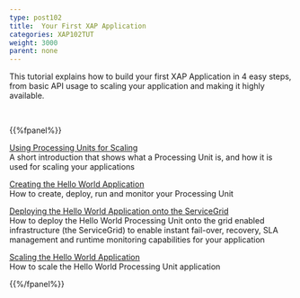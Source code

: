 ```yaml
---
type: post102
title:  Your First XAP Application
categories: XAP102TUT
weight: 3000
parent: none
---
```



This tutorial explains how to build your first XAP Application in 4 easy steps, from basic API usage to scaling your application and making it highly available.

<br>

{{%fpanel%}}


[Using Processing Units for Scaling](./first-xap-app-step-1.html)<br>
A short introduction that shows what a Processing Unit is, and how it is used for scaling your applications

[Creating the Hello World Application](./first-xap-app-step-2.html)<br>
How to create, deploy, run and monitor your Processing Unit

[Deploying the Hello World Application onto the ServiceGrid](./first-xap-app-step-2.html)<br>
How to deploy the Hello World Processing Unit onto the grid enabled infrastructure (the ServiceGrid) to enable instant fail-over, recovery, SLA management and runtime monitoring capabilities for your application

[Scaling the Hello World Application](./first-xap-app-step-3.html)<br>
How to scale the Hello World Processing Unit application

{{%/fpanel%}}
